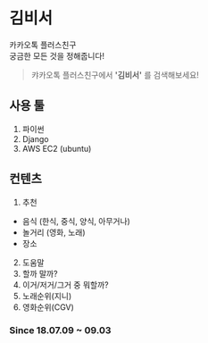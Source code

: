 # 김비서  
카카오톡 플러스친구  
궁금한 모든 것을 정해줍니다!  

>캬카오톡 플러스친구에서 **'김비서'** 를 검색해보세요!

## 사용 툴  
1. 파이썬
2. Django  
3. AWS EC2 (ubuntu)  

## 컨텐츠
1. 추천  
 - 음식 (한식, 중식, 양식, 아무거나)  
 - 놀거리 (영화, 노래)  
 - 장소
2. 도움말
3. 할까 말까?
4. 이거/저거/그거 중 뭐할까?
5. 노래순위(지니)
6. 영화순위(CGV)

### Since 18.07.09 ~ 09.03
